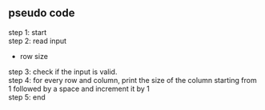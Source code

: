 ## pseudo code  
step 1: start  
step 2: read input  
- row size  

step 3: check if the input is valid.  
step 4: for every row and column, print the size of the column starting from 1 followed by a space and increment it by 1  
step 5: end  